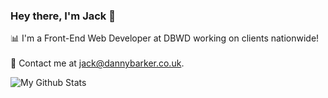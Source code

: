 ### Hey there, I'm Jack 👋

📊 I'm a Front-End Web Developer at DBWD working on clients nationwide!
<br><br>
📧 Contact me at jack@dannybarker.co.uk.
<p align="left"><img src="https://github-readme-stats-sigma-five.vercel.app/api?username=jackputtockk&show_icons=true&count_private=true&hide=prs,contribs&custom_title=My%20Github%20Stats&theme=vue-dark" alt="My Github Stats" />
